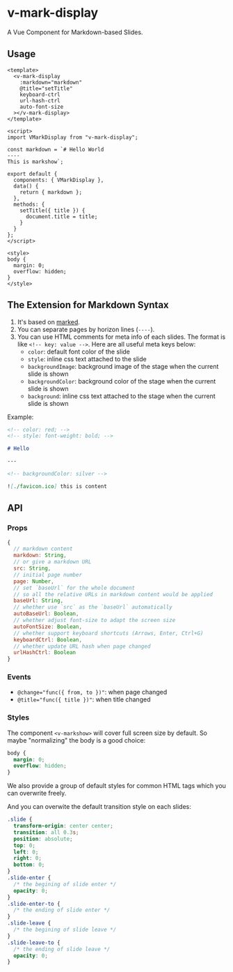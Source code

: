 # v-mark-display

A Vue Component for Markdown-based Slides.

## Usage

```vue
<template>
  <v-mark-display
    :markdown="markdown"
    @title="setTitle"
    keyboard-ctrl
    url-hash-ctrl
    auto-font-size
  ></v-mark-display>
</template>

<script>
import VMarkDisplay from "v-mark-display";

const markdown = `# Hello World
----
This is markshow`;

export default {
  components: { VMarkDisplay },
  data() {
    return { markdown };
  },
  methods: {
    setTitle({ title }) {
      document.title = title;
    }
  }
};
</script>

<style>
body {
  margin: 0;
  overflow: hidden;
}
</style>
```

## The Extension for Markdown Syntax

1. It's based on [marked](https://www.npmjs.com/package/marked).
2. You can separate pages by horizon lines (`----`).
3. You can use HTML comments for meta info of each slides. The format is like `<!-- key: value -->`. Here are all useful meta keys below:
   - `color`: default font color of the slide
   - `style`: inline css text attached to the slide
   - `backgroundImage`: background image of the stage when the current slide is shown
   - `backgroundColor`: background color of the stage when the current slide is shown
   - `background`: inline css text attached to the stage when the current slide is shown

Example:

```markdown
<!-- color: red; -->
<!-- style: font-weight: bold; -->

# Hello

---

<!-- backgroundColor: silver -->

![./favicon.ico] this is content
```

## API

### Props

```js
{
  // markdown content
  markdown: String,
  // or give a markdown URL
  src: String,
  // initial page number
  page: Number,
  // set `baseUrl` for the whole document
  // so all the relative URLs in markdown content would be applied
  baseUrl: String,
  // whether use `src` as the `baseUrl` automatically
  autoBaseUrl: Boolean,
  // whether adjust font-size to adapt the screen size
  autoFontSize: Boolean,
  // whether support keyboard shortcuts (Arrows, Enter, Ctrl+G)
  keyboardCtrl: Boolean,
  // whether update URL hash when page changed
  urlHashCtrl: Boolean
}
```

### Events

- `@change="func({ from, to })"`: when page changed
- `@title="func({ title })"`: when title changed

### Styles

The component `<v-markshow>` will cover full screen size by default. So maybe "normalizing" the body is a good choice:

```css
body {
  margin: 0;
  overflow: hidden;
}
```

We also provide a group of default styles for common HTML tags which you can overwrite freely.

And you can overwite the default transition style on each slides:

```css
.slide {
  transform-origin: center center;
  transition: all 0.3s;
  position: absolute;
  top: 0;
  left: 0;
  right: 0;
  bottom: 0;
}
.slide-enter {
  /* the begining of slide enter */
  opacity: 0;
}
.slide-enter-to {
  /* the ending of slide enter */
}
.slide-leave {
  /* the begining of slide leave */
}
.slide-leave-to {
  /* the ending of slide leave */
  opacity: 0;
}
```
